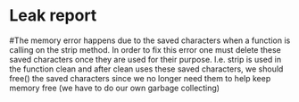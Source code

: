 # Leak report

#The memory error happens due to the saved characters when a function is calling on the strip method. In order to fix this error one must delete these saved characters once they are used for their purpose. I.e. strip is used in the function clean and after clean uses these saved characters, we should free() the saved characters since we no longer need them to help keep memory free (we have to do our own garbage collecting)

